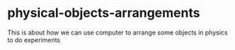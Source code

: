 # physical-objects-arrangements
This is about how we can use computer to arrange some objects in physics to do experiments 
